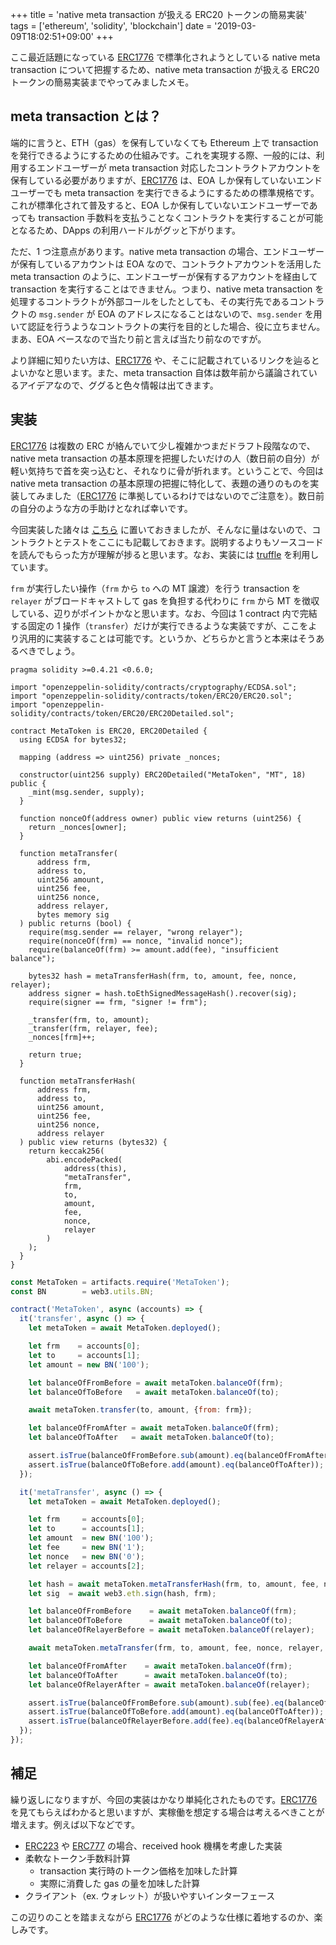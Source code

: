 +++
title = 'native meta transaction が扱える ERC20 トークンの簡易実装'
tags = ['ethereum', 'solidity', 'blockchain']
date = '2019-03-09T18:02:51+09:00'
+++

ここ最近話題になっている [ERC1776](https://github.com/ethereum/EIPs/issues/1776) で標準化されようとしている native meta transaction について把握するため、native meta transaction が扱える ERC20 トークンの簡易実装までやってみましたメモ。

<!--more-->

## meta transaction とは？

端的に言うと、ETH（gas）を保有していなくても Ethereum 上で transaction を発行できるようにするための仕組みです。これを実現する際、一般的には、利用するエンドユーザーが meta transaction 対応したコントラクトアカウントを保有している必要がありますが、[ERC1776](https://github.com/ethereum/EIPs/issues/1776) は、EOA しか保有していないエンドユーザーでも meta transaction を実行できるようにするための標準規格です。これが標準化されて普及すると、EOA しか保有していないエンドユーザーであっても transaction 手数料を支払うことなくコントラクトを実行することが可能となるため、DApps の利用ハードルがグッと下がります。

ただ、1 つ注意点があります。native meta transaction の場合、エンドユーザーが保有しているアカウントは EOA なので、コントラクトアカウントを活用した meta transaction のように、エンドユーザーが保有するアカウントを経由して transaction を実行することはできません。つまり、native meta transaction を処理するコントラクトが外部コールをしたとしても、その実行先であるコントラクトの `msg.sender` が EOA のアドレスになることはないので、`msg.sender` を用いて認証を行うようなコントラクトの実行を目的とした場合、役に立ちません。まあ、EOA ベースなので当たり前と言えば当たり前なのですが。

より詳細に知りたい方は、[ERC1776](https://github.com/ethereum/EIPs/issues/1776) や、そこに記載されているリンクを辿るとよいかなと思います。また、meta transaction 自体は数年前から議論されているアイデアなので、ググると色々情報は出てきます。

## 実装

[ERC1776](https://github.com/ethereum/EIPs/issues/1776) は複数の ERC が絡んでいて少し複雑かつまだドラフト段階なので、native meta transaction の基本原理を把握したいだけの人（数日前の自分）が軽い気持ちで首を突っ込むと、それなりに骨が折れます。ということで、今回は native meta transaction の基本原理の把握に特化して、表題の通りのものを実装してみました（[ERC1776](https://github.com/ethereum/EIPs/issues/1776) に準拠しているわけではないのでご注意を）。数日前の自分のような方の手助けとなれば幸いです。

今回実装した諸々は [こちら](https://github.com/m0t0k1ch1/sandbox/tree/master/ethereum/native-meta-transfer) に置いておきましたが、そんなに量はないので、コントラクトとテストをここにも記載しておきます。説明するよりもソースコードを読んでもらった方が理解が捗ると思います。なお、実装には [truffle](https://github.com/trufflesuite/truffle) を利用しています。

`frm` が実行したい操作（`frm` から `to` への MT 譲渡）を行う transaction を `relayer` がブロードキャストして gas を負担する代わりに `frm` から MT を徴収している、辺りがポイントかなと思います。なお、今回は 1 contract 内で完結する固定の 1 操作（`transfer`）だけが実行できるような実装ですが、ここをより汎用的に実装することは可能です。というか、どちらかと言うと本来はそうあるべきでしょう。

``` solidity
pragma solidity >=0.4.21 <0.6.0;

import "openzeppelin-solidity/contracts/cryptography/ECDSA.sol";
import "openzeppelin-solidity/contracts/token/ERC20/ERC20.sol";
import "openzeppelin-solidity/contracts/token/ERC20/ERC20Detailed.sol";

contract MetaToken is ERC20, ERC20Detailed {
  using ECDSA for bytes32;

  mapping (address => uint256) private _nonces;

  constructor(uint256 supply) ERC20Detailed("MetaToken", "MT", 18) public {
    _mint(msg.sender, supply);
  }

  function nonceOf(address owner) public view returns (uint256) {
    return _nonces[owner];
  }

  function metaTransfer(
      address frm,
      address to,
      uint256 amount,
      uint256 fee,
      uint256 nonce,
      address relayer,
      bytes memory sig
  ) public returns (bool) {
    require(msg.sender == relayer, "wrong relayer");
    require(nonceOf(frm) == nonce, "invalid nonce");
    require(balanceOf(frm) >= amount.add(fee), "insufficient balance");

    bytes32 hash = metaTransferHash(frm, to, amount, fee, nonce, relayer);
    address signer = hash.toEthSignedMessageHash().recover(sig);
    require(signer == frm, "signer != frm");

    _transfer(frm, to, amount);
    _transfer(frm, relayer, fee);
    _nonces[frm]++;

    return true;
  }

  function metaTransferHash(
      address frm,
      address to,
      uint256 amount,
      uint256 fee,
      uint256 nonce,
      address relayer
  ) public view returns (bytes32) {
    return keccak256(
        abi.encodePacked(
            address(this),
            "metaTransfer",
            frm,
            to,
            amount,
            fee,
            nonce,
            relayer
        )
    );
  }
}
```

``` js
const MetaToken = artifacts.require('MetaToken');
const BN        = web3.utils.BN;

contract('MetaToken', async (accounts) => {
  it('transfer', async () => {
    let metaToken = await MetaToken.deployed();

    let frm    = accounts[0];
    let to     = accounts[1];
    let amount = new BN('100');

    let balanceOfFromBefore = await metaToken.balanceOf(frm);
    let balanceOfToBefore   = await metaToken.balanceOf(to);

    await metaToken.transfer(to, amount, {from: frm});

    let balanceOfFromAfter = await metaToken.balanceOf(frm);
    let balanceOfToAfter   = await metaToken.balanceOf(to);

    assert.isTrue(balanceOfFromBefore.sub(amount).eq(balanceOfFromAfter));
    assert.isTrue(balanceOfToBefore.add(amount).eq(balanceOfToAfter));
  });

  it('metaTransfer', async () => {
    let metaToken = await MetaToken.deployed();

    let frm     = accounts[0];
    let to      = accounts[1];
    let amount  = new BN('100');
    let fee     = new BN('1');
    let nonce   = new BN('0');
    let relayer = accounts[2];

    let hash = await metaToken.metaTransferHash(frm, to, amount, fee, nonce, relayer);
    let sig  = await web3.eth.sign(hash, frm);

    let balanceOfFromBefore    = await metaToken.balanceOf(frm);
    let balanceOfToBefore      = await metaToken.balanceOf(to);
    let balanceOfRelayerBefore = await metaToken.balanceOf(relayer);

    await metaToken.metaTransfer(frm, to, amount, fee, nonce, relayer, sig, {from: relayer});

    let balanceOfFromAfter    = await metaToken.balanceOf(frm);
    let balanceOfToAfter      = await metaToken.balanceOf(to);
    let balanceOfRelayerAfter = await metaToken.balanceOf(relayer);

    assert.isTrue(balanceOfFromBefore.sub(amount).sub(fee).eq(balanceOfFromAfter));
    assert.isTrue(balanceOfToBefore.add(amount).eq(balanceOfToAfter));
    assert.isTrue(balanceOfRelayerBefore.add(fee).eq(balanceOfRelayerAfter));
  });
});
```

## 補足

繰り返しになりますが、今回の実装はかなり単純化されたものです。[ERC1776](https://github.com/ethereum/EIPs/issues/1776) を見てもらえばわかると思いますが、実稼働を想定する場合は考えるべきことが増えます。例えば以下などです。

- [ERC223](https://github.com/ethereum/EIPs/issues/223) や [ERC777](https://github.com/ethereum/EIPs/issues/777) の場合、received hook 機構を考慮した実装
- 柔軟なトークン手数料計算
  - transaction 実行時のトークン価格を加味した計算
  - 実際に消費した gas の量を加味した計算
- クライアント（ex. ウォレット）が扱いやすいインターフェース

この辺りのことを踏まえながら [ERC1776](https://github.com/ethereum/EIPs/issues/1776) がどのような仕様に着地するのか、楽しみです。
